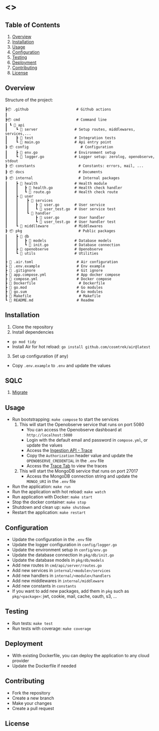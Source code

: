 # <>

## Table of Contents

1. [Overview](#overview)
2. [Installation](#installation)
3. [Usage](#usage)
4. [Configuration](#configuration)
5. [Testing](#testing)
6. [Deployment](#deployment)
7. [Contributing](#contributing)
8. [License](#license)

## Overview

Structure of the project:

```
┣📦 .github                      # Github actions
┃
┣📦 cmd                          # Command line
┃ ┗ 📂 api
┃    ┗ 📂 server                 # Setup routes, middlewares, services,...
┃    ┣ 📂 test                   # Integration tests
┃    ┗ 📜 main.go                # Api entry point
┣ 📦 config                        # Configuration
┃    ┣ 📜 env.go                 # Environment setup
┃    ┗ 📜 logger.go              # Logger setup: zerolog, openobserve, stdout
┣ 📦 constants                    # Constants: errors, mail, ...
┣ 📦 docs                         # Documents
┣ 📦 internal                     # Internal packages
┃    ┣ 📂 health                 # Health module
┃    ┃   ┣ 📜 health.go          # Health check handler
┃    ┃   ┗ 📜 route.go           # Health check route
┃    ┣ 📂 user
┃    ┃    ┣ 📂 services
┃    ┃    ┃   ┣ 📜 user.go       # User service
┃    ┃    ┃   ┗ 📜 user_test.go  # User service test
┃    ┃    ┗ 📂 handler
┃    ┃        ┣ 📜 user.go       # User handler
┃    ┃        ┗ 📜 user_test.go  # User handler test
┃    ┗ 📂 middlleware            # Middlewares
┣ 📦 pkg                          # Public packages
┃    ┣ 📂 db
┃    ┃   ┣ 📂 models             # Database models
┃    ┃   ┗ 📜 init.go            # Database connection
┃    ┣ 📂 openobserve            # Openobserve
┃    ┗ 📂 utils                  # Utilities
┃
┣ 📜 .air.toml                    # Air configuration
┣ 📜 .env.example                 # Env example
┣ 📜 .gitignore                   # Git ignore
┣ 📜 app.compose.yml              # App docker compose
┣ 📜 compose.yml                  # Docker compose
┣ 📜 Dockerfile                    # Dockerfile
┣ 📜 go.mod                       # Go modules
┣ 📜 go.sum                       # Go modules
┣ 📜 Makefile                      # Makefile
┗ 📜 README.md                    # Readme
```

## Installation

1. Clone the repository
2. Install dependencies

- `go mod tidy`
- Install Air for hot reload: `go install github.com/cosmtrek/air@latest`

3. Set up configuration (if any)

- Copy `.env.example` to `.env` and update the values

## SQLC

1. [Migrate](https://github.com/golang-migrate/migrate/blob/master/cmd/migrate/README.md)

## Usage

- Run bootstrapping: `make compose` to start the services
  1. This will start the Openobserve service that runs on port 5080
     - You can access the Openobserve dashboard at `http://localhost:5080`
     - Login with the default email and password in `compose.yml`, or update the values
     - Access the [Ingestion API - Trace](http://localhost:5080/web/ingestion/custom/traces/opentelemetry)
     - Copy the `Authorization` header value and update the `OPENOBSERVE_CREDENTIAL` in the `.env` file
     - Access the [Trace Tab](http://localhost:5080/web/traces) to view the traces
  2. This will start the MongoDB service that runs on port 27017
     - Access the MongoDB connection string and update the `MONGO_URI` in the `.env` file
- Run the application: `make run`
- Run the application with hot reload: `make watch`
- Run application with Docker: `make start`
- Stop the docker container: `make stop`
- Shutdown and clean up: `make shutdown`
- Restart the application: `make restart`

## Configuration

- Update the configuration in the `.env` file
- Update the logger configuration in `config/logger.go`
- Update the environment setup in `config/env.go`
- Update the database connection in `pkg/db/init.go`
- Update the database models in `pkg/db/models`
- Add new routes in `cmd/api/server/routes.go`
- Add new services in `internal/<module>/services`
- Add new handlers in `internal/<module>/handlers`
- Add new middlewares in `internal/middleware`
- Add new constants in `constants`
- If you want to add new packages, add them in `pkg` such as `pkg/<package>`: jwt, cookie, mail, cache, oauth, s3, ...

## Testing

- Run tests: `make test`
- Run tests with coverage: `make coverage`

## Deployment

- With existing Dockerfile, you can deploy the application to any cloud provider
- Update the Dockerfile if needed

## Contributing

- Fork the repository
- Create a new branch
- Make your changes
- Create a pull request

## License
